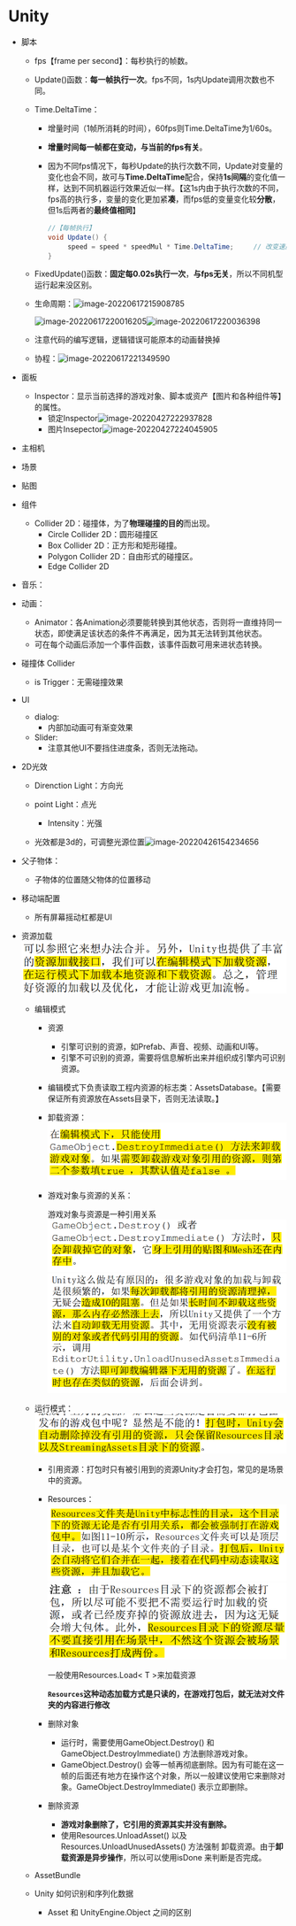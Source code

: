# Unity

* 脚本

  * fps【frame per second】：每秒执行的帧数。

  * Update()函数：**每一帧执行一次**。fps不同，1s内Update调用次数也不同。

  * Time.DeltaTime：

    * 增量时间（1帧所消耗的时间），60fps则Time.DeltaTime为1/60s。

    * **增量时间每一帧都在变动，与当前的fps有关**。

    * 因为不同fps情况下，每秒Update的执行次数不同，Update对变量的变化也会不同，故可与**Time.DeltaTime**配合，保持**1s间隔**的变化值一样，达到不同机器运行效果近似一样。【这1s内由于执行次数的不同，fps高的执行多，变量的变化更加紧**凑**，而fps低的变量变化较**分散**，但1s后两者的**最终值相同**】

      ```c#
      //【每帧执行】
      void Update() {    
           speed = speed * speedMul * Time.DeltaTime;     // 改变速度的值
      }
      ```

  * FixedUpdate()函数：**固定每0.02s执行一次**，**与fps无关**，所以不同机型运行起来没区别。

  * 生命周期：![image-20220617215908785](C:\Users\Liu\Desktop\info\LiuLearningNotes\游戏开发相关\Unity.assets\image-20220617215908785.png)

    ![image-20220617220016205](C:\Users\Liu\Desktop\info\LiuLearningNotes\游戏开发相关\Unity.assets\image-20220617220016205.png)![image-20220617220036398](C:\Users\Liu\Desktop\info\LiuLearningNotes\游戏开发相关\Unity.assets\image-20220617220036398.png)

  * 注意代码的编写逻辑，逻辑错误可能原本的动画替换掉

  * 协程：![image-20220617221349590](C:\Users\Liu\Desktop\info\LiuLearningNotes\游戏开发相关\Unity.assets\image-20220617221349590.png)

* 面板

  * Inspector：显示当前选择的游戏对象、脚本或资产【图片和各种组件等】的属性。
    * 锁定Inspector![image-20220427222937828](D:\Typora\typora-user-images\img\img\image-20220427222937828.png)
    * 图片Insepector![image-20220427224045905](D:\Typora\typora-user-images\img\img\image-20220427224045905.png)

* 主相机

* 场景

* 贴图

* 组件
  * Collider 2D：碰撞体，为了**物理碰撞的目的**而出现。
    * Circle Collider 2D：圆形碰撞区
    * Box Collider 2D：正方形和矩形碰撞。
    * Polygon Collider 2D：自由形式的碰撞区。
    * Edge Collider 2D

* 音乐：

* 动画：
  * Animator：各Animation必须要能转换到其他状态，否则将一直维持同一状态，即使满足该状态的条件不再满足，因为其无法转到其他状态。
  * 可在每个动画后添加一个事件函数，该事件函数可用来进状态转换。

* 碰撞体 Collider
  * is Trigger：无需碰撞效果

* UI
  * dialog:
    * 内部加动画可有渐变效果
  * Slider:
    * 注意其他UI不要挡住进度条，否则无法拖动。

* 2D光效
  * Direnction Light：方向光
  * point Light：点光
    * Intensity：光强

  * 光效都是3d的，可调整光源位置![image-20220426154234656](D:\Typora\typora-user-images\img\img\image-20220426154234656.png)


* 父子物体：
  * 子物体的位置随父物体的位置移动
  
* 移动端配置
  * 所有屏幕摇动杠都是UI
  
* 资源加载![image-20220617221626414](Unity.assets/image-20220617221626414.png)


  * 编辑模式

    * 资源
      * 引擎可识别的资源，如Prefab、声音、视频、动画和UI等。
      * 引擎不可识别的资源，需要将信息解析出来并组织成引擎内可识别资源。

    * 编辑模式下负责读取工程内资源的标志类：AssetsDatabase。【需要保证所有资源放在Assets目录下，否则无法读取。】

    * 卸载资源：![image-20220617222116276](Unity.assets/image-20220617222116276.png)

    * 游戏对象与资源的关系：

      游戏对象与资源是一种引用关系![image-20220617222226145](Unity.assets/image-20220617222226145.png)![image-20220617222257655](Unity.assets/image-20220617222257655.png)

  * 运行模式：![image-20220617222343707](Unity.assets/image-20220617222343707.png)

    * 引用资源：打包时只有被引用到的资源Unity才会打包，常见的是场景中的资源。

    * Resources：![image-20220617222534385](Unity.assets/image-20220617222534385.png)![image-20220617222705079](Unity.assets/image-20220617222705079.png)

      一般使用Resources.Load< T >来加载资源

      **`Resources`这种动态加载方式是只读的，在游戏打包后，就无法对文件夹的内容进行修改**

    * 删除对象
      * 运行时，需要使用GameObject.Destroy() 和GameObject.DestroyImmediate() 方法删除游戏对象。  
      * GameObject.Destroy() 会等一帧再彻底删除。因为有可能在这一帧的后面还有地方在操作这个对象，所以一般建议使用它来删除对象。GameObject.DestroyImmediate() 表示立即删除。  

    * 删除资源
      * **游戏对象删除了，它引用的资源其实并没有删除。**  
      * 使用Resources.UnloadAsset() 以及Resources.UnloadUnusedAssets() 方法强制
        卸载资源。由于**卸载资源是异步操作**，所以可以使用isDone 来判断是否完成。  

  * AssetBundle
  * Unity 如何识别和序列化数据
    * Asset 和 UnityEngine.Object 之间的区别


